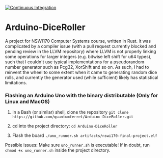 [![Continuous Integration](https://github.com/quantumferret/Arduino-DiceRoller/actions/workflows/ci.yml/badge.svg)](https://github.com/quantumferret/Arduino-DiceRoller/actions/workflows/ci.yml)

# Arduino-DiceRoller
A project for NSWI170 Computer Systems course, written in Rust. It was complicated by a compiler issue (with a pull request currently blocked and pending review in the LLVM repository) where LLVM is not properly linking some operations for larger integers (e.g. bitwise left shift for u64 types), such that I couldn't use typical implementations for a pseudorandom number generator such as Pcg32, XorShift and so on. As such, I had to reinvent the wheel to some extent when it came to generating random dice rolls, and currently the generator used (while sufficient) likely has statistical limitations.


### Flashing an Arduino Uno with the binary distributable (Only for Linux and MacOS)
1. In a Bash (or similar) shell, clone the repository
    `git clone https://github.com/quantumferret/Arduino-DiceRoller.git`

2. cd into the project directory: `cd Arduino-DiceRoller`

3. Flash the board
    `./uno_runner.sh artifacts/nswi170-final-project.elf`
    
  Possible issues:
    Make sure `uno_runner.sh` is executable! If in doubt, run `chmod +x uno_runner.sh` inside the project directory.
